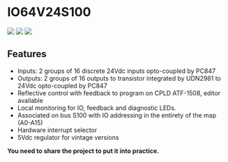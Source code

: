 # IO64V24S100

![](https://i.imgur.com/4DUyHMF.jpg)
![](https://www.microelectronicjb.com/wp-content/uploads/2021/11/IO64V24-1.jpg)
![](https://www.microelectronicjb.com/wp-content/uploads/2021/12/panelselectronics.jpg)


## Features

* Inputs: 2 groups of 16 discrete 24Vdc inputs opto-coupled by PC847
* Outputs: 2 groups of 16 outputs to transistor integrated by UDN2981 to 24Vdc opto-coupled by PC847
* Reflective control with feedback to program on CPLD ATF-1508, editor available
* Local monitoring for IO, feedback and diagnostic LEDs.
* Associated on bus S100 with IO addressing in the entirety of the map (A0-A15)
* Hardware interrupt selector
* 5Vdc regulator for vintage versions

**You need to share the project to put it into practice.**
